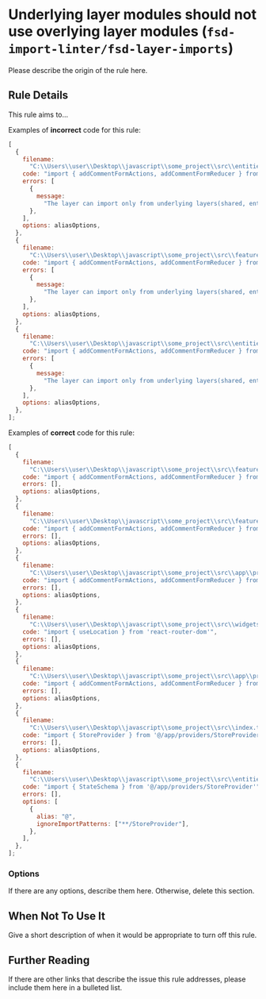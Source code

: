 # Underlying layer modules should not use overlying layer modules (`fsd-import-linter/fsd-layer-imports`)

<!-- end auto-generated rule header -->

Please describe the origin of the rule here.

## Rule Details

This rule aims to...

Examples of **incorrect** code for this rule:

```js
[
  {
    filename:
      "C:\\Users\\user\\Desktop\\javascript\\some_project\\src\\entities\\providers",
    code: "import { addCommentFormActions, addCommentFormReducer } from '@/features/Article'",
    errors: [
      {
        message:
          "The layer can import only from underlying layers(shared, entities, features, widgets, pages, app)",
      },
    ],
    options: aliasOptions,
  },
  {
    filename:
      "C:\\Users\\user\\Desktop\\javascript\\some_project\\src\\features\\providers",
    code: "import { addCommentFormActions, addCommentFormReducer } from '@/widgets/Article'",
    errors: [
      {
        message:
          "The layer can import only from underlying layers(shared, entities, features, widgets, pages, app)",
      },
    ],
    options: aliasOptions,
  },
  {
    filename:
      "C:\\Users\\user\\Desktop\\javascript\\some_project\\src\\entities\\providers",
    code: "import { addCommentFormActions, addCommentFormReducer } from '@/widgets/Article'",
    errors: [
      {
        message:
          "The layer can import only from underlying layers(shared, entities, features, widgets, pages, app)",
      },
    ],
    options: aliasOptions,
  },
];
```

Examples of **correct** code for this rule:

```js
[
  {
    filename:
      "C:\\Users\\user\\Desktop\\javascript\\some_project\\src\\features\\Article",
    code: "import { addCommentFormActions, addCommentFormReducer } from '@/shared/Button.tsx'",
    errors: [],
    options: aliasOptions,
  },
  {
    filename:
      "C:\\Users\\user\\Desktop\\javascript\\some_project\\src\\features\\Article",
    code: "import { addCommentFormActions, addCommentFormReducer } from '@/entities/Article'",
    errors: [],
    options: aliasOptions,
  },
  {
    filename:
      "C:\\Users\\user\\Desktop\\javascript\\some_project\\src\\app\\providers",
    code: "import { addCommentFormActions, addCommentFormReducer } from '@/widgets/Articl'",
    errors: [],
    options: aliasOptions,
  },
  {
    filename:
      "C:\\Users\\user\\Desktop\\javascript\\some_project\\src\\widgets\\pages",
    code: "import { useLocation } from 'react-router-dom'",
    errors: [],
    options: aliasOptions,
  },
  {
    filename:
      "C:\\Users\\user\\Desktop\\javascript\\some_project\\src\\app\\providers",
    code: "import { addCommentFormActions, addCommentFormReducer } from 'redux'",
    errors: [],
    options: aliasOptions,
  },
  {
    filename:
      "C:\\Users\\user\\Desktop\\javascript\\some_project\\src\\index.tsx",
    code: "import { StoreProvider } from '@/app/providers/StoreProvider';",
    errors: [],
    options: aliasOptions,
  },
  {
    filename:
      "C:\\Users\\user\\Desktop\\javascript\\some_project\\src\\entities\\Article.tsx",
    code: "import { StateSchema } from '@/app/providers/StoreProvider'",
    errors: [],
    options: [
      {
        alias: "@",
        ignoreImportPatterns: ["**/StoreProvider"],
      },
    ],
  },
];
```

### Options

If there are any options, describe them here. Otherwise, delete this section.

## When Not To Use It

Give a short description of when it would be appropriate to turn off this rule.

## Further Reading

If there are other links that describe the issue this rule addresses, please include them here in a bulleted list.

